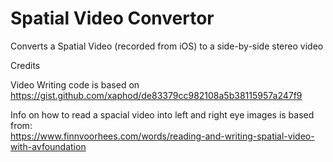 # Spatial Video Convertor

Converts a Spatial Video (recorded from iOS) to a side-by-side stereo video

Credits

Video Writing code is based on  
https://gist.github.com/xaphod/de83379cc982108a5b38115957a247f9

Info on how to read a spacial video into left and right eye images is based from:  
https://www.finnvoorhees.com/words/reading-and-writing-spatial-video-with-avfoundation
